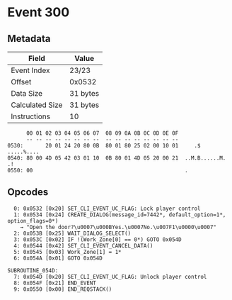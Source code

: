 # Event 300

## Metadata

| Field           | Value    |
|-----------------|----------|
| Event Index     | 23/23    |
| Offset          | 0x0532   |
| Data Size       | 31 bytes |
| Calculated Size | 31 bytes |
| Instructions    | 10       |

```
      00 01 02 03 04 05 06 07  08 09 0A 0B 0C 0D 0E 0F
      -- -- -- -- -- -- -- --  -- -- -- -- -- -- -- --
0530:       20 01 24 20 80 0B  80 01 80 25 02 00 10 01     .$ .....%....
0540: 80 00 4D 05 42 03 01 10  0B 80 01 4D 05 20 00 21  ..M.B......M. .!
0550: 00                                                .               
```

## Opcodes

```
  0: 0x0532 [0x20] SET_CLI_EVENT_UC_FLAG: Lock player control
  1: 0x0534 [0x24] CREATE_DIALOG(message_id=7442*, default_option=1*, option_flags=0*)
    → "Open the door?\u0007\u000BYes.\u0007No.\u007F1\u0000\u0007"
  2: 0x053B [0x25] WAIT_DIALOG_SELECT()
  3: 0x053C [0x02] IF !(Work_Zone[0] == 0*) GOTO 0x054D
  4: 0x0544 [0x42] SET_CLI_EVENT_CANCEL_DATA()
  5: 0x0545 [0x03] Work_Zone[1] = 1*
  6: 0x054A [0x01] GOTO 0x054D

SUBROUTINE_054D:
  7: 0x054D [0x20] SET_CLI_EVENT_UC_FLAG: Unlock player control
  8: 0x054F [0x21] END_EVENT
  9: 0x0550 [0x00] END_REQSTACK()
```
